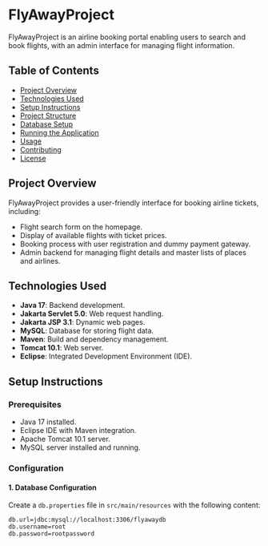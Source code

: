 # FlyAwayProject

FlyAwayProject is an airline booking portal enabling users to search and book flights, with an admin interface for managing flight information.

## Table of Contents

- [Project Overview](#project-overview)
- [Technologies Used](#technologies-used)
- [Setup Instructions](#setup-instructions)
- [Project Structure](#project-structure)
- [Database Setup](#database-setup)
- [Running the Application](#running-the-application)
- [Usage](#usage)
- [Contributing](#contributing)
- [License](#license)

## Project Overview

FlyAwayProject provides a user-friendly interface for booking airline tickets, including:
- Flight search form on the homepage.
- Display of available flights with ticket prices.
- Booking process with user registration and dummy payment gateway.
- Admin backend for managing flight details and master lists of places and airlines.

## Technologies Used

- **Java 17**: Backend development.
- **Jakarta Servlet 5.0**: Web request handling.
- **Jakarta JSP 3.1**: Dynamic web pages.
- **MySQL**: Database for storing flight data.
- **Maven**: Build and dependency management.
- **Tomcat 10.1**: Web server.
- **Eclipse**: Integrated Development Environment (IDE).

## Setup Instructions

### Prerequisites

- Java 17 installed.
- Eclipse IDE with Maven integration.
- Apache Tomcat 10.1 server.
- MySQL server installed and running.

### Configuration

#### 1. **Database Configuration**

Create a `db.properties` file in `src/main/resources` with the following content:

```properties
db.url=jdbc:mysql://localhost:3306/flyawaydb
db.username=root
db.password=rootpassword
